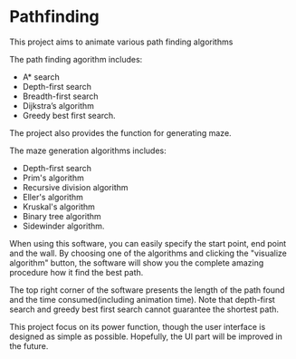 # Pathfinding
This project aims to animate various path finding algorithms

The path finding agorithm includes:
- A* search
- Depth-first search
- Breadth-first search
- Dijkstra’s algorithm
- Greedy best first search.

The project also provides the function for generating maze. 

The maze generation algorithms includes:
- Depth-first search
- Prim's algorithm
- Recursive division algorithm
- Eller's algorithm
- Kruskal's algorithm
- Binary tree algorithm
- Sidewinder algorithm.

When using this software, you can easily specify the start point, end point and the wall. By choosing one of the algorithms and clicking the "visualize algorithm" button, the software will show you the complete amazing procedure how it find the best path.

The top right corner of the software presents the length of the path found and the time consumed(including animation time). Note that depth-first search and greedy best first search cannot guarantee the shortest path.

This project focus on its power function, though the user interface is designed as simple as possible. Hopefully, the UI part will be improved in the future.
